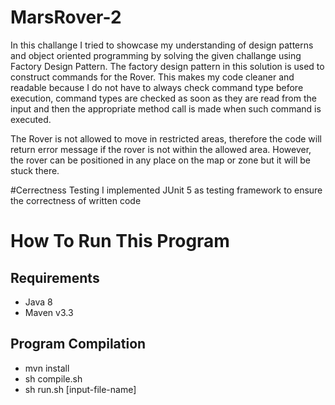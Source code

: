 # MarsRover-2

In this challange I tried to showcase my understanding of design patterns and object oriented programming by solving the given challange 
using Factory Design Pattern. The factory design pattern in this solution is used to construct commands for the Rover. This makes my code 
cleaner and readable because I do not have to always check command type before execution, command types are checked as soon as they are read
from the input and then the appropriate method call is made when such command is executed.

The Rover is not allowed to move in restricted areas, therefore the code will return error message if the rover is not within the allowed area.
However, the rover can be positioned in any place on the map or zone but it will be stuck there. 

#Cerrectness Testing
I implemented JUnit 5 as testing framework to ensure the correctness of written code

# How To Run This Program
## Requirements
- Java 8
- Maven v3.3

## Program Compilation
- mvn install
- sh compile.sh
- sh run.sh [input-file-name]
